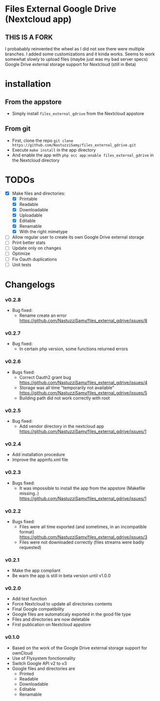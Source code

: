 # Files External Google Drive (Nextcloud app)
  ## THIS IS A FORK
  I probabably reinvented the wheel as I did not see there were multiple branches. I added some customizations and it kinda works. Seems to work somewhat slowly to upload files (maybe just was my bad server specs)
  Google Drive external storage support for Nextcloud (still in Beta)

# installation
## From the appstore
- Simply install `files_external_gdrive` from the Nextcloud appstore

## From git
- First, clone the repo `git clone https://github.com/NastuzziSamy/files_external_gdrive.git`
- Execute `make install` in the app directory
- And enable the app with `php occ app:enable files_external_gdrive` in the Nextcloud directory

# TODOs
- [x] Make files and directories:
    - [x] Printable
    - [x] Readable
    - [x] Downloadable
    - [x] Uploadable
    - [x] Editable
    - [x] Renamable
    - [x] With the right mimetype
- [ ] Allow regular user to create its own Google Drive external storage
- [ ] Print better stats
- [ ] Update only on changes
- [ ] Optimize
- [ ] Fix Oauth duplications
- [ ] Unit tests

# Changelogs
### v0.2.8
- Bug fixed:
    - Rename create an error https://github.com/NastuzziSamy/files_external_gdrive/issues/8

### v0.2.7
- Bug fixed:
    - In certain php version, some functions returned errors

### v0.2.6
- Bugs fixed:
    - Correct Oauth2 grant bug https://github.com/NastuzziSamy/files_external_gdrive/issues/4
    - Storage was all time "temporarily not available" https://github.com/NastuzziSamy/files_external_gdrive/issues/5
    - Building path did not work correctly with root

### v0.2.5
- Bug fixed:
    - Add vendor directory in the nextcloud app https://github.com/NastuzziSamy/files_external_gdrive/issues/1

### v0.2.4
- Add installation procedure
- Improve the appinfo.xml file

### v0.2.3
- Bugs fixed:
    - It was impossible to install the app from the appstore (Makefile missing..) https://github.com/NastuzziSamy/files_external_gdrive/issues/1

### v0.2.2
- Bugs fixed:
    - Files were all time exported (and sometimes, in an incompatible format) https://github.com/NastuzziSamy/files_external_gdrive/issues/3
    - Files were not downloaded correctly (files streams were badly requested)

### v0.2.1
- Make the app compliant
- Be warn the app is still in beta version until v1.0.0

### v0.2.0
- Add test function
- Force Nextcloud to update all directories contents
- Final Google compatibility
- Google files are automaticaly exported in the good file type
- Files and directories are now deletable
- First publication on Nextcloud appstore

### v0.1.0
- Based on the work of the Google Drive external storage support for ownCloud
- Use of Flysystem fonctionnality
- Switch Google API v2 to v3
- Google files and directories are
    - Printed
    - Readable
    - Downloadable
    - Editable
    - Renamable

